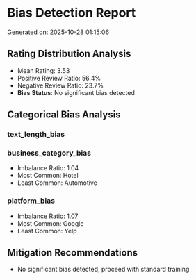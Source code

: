 # Bias Detection Report

Generated on: 2025-10-28 01:15:06

## Rating Distribution Analysis

- Mean Rating: 3.53
- Positive Review Ratio: 56.4%
- Negative Review Ratio: 23.7%
- **Bias Status**: No significant bias detected

## Categorical Bias Analysis

### text_length_bias
### business_category_bias
- Imbalance Ratio: 1.04
- Most Common: Hotel
- Least Common: Automotive

### platform_bias
- Imbalance Ratio: 1.07
- Most Common: Google
- Least Common: Yelp

## Mitigation Recommendations

- No significant bias detected, proceed with standard training
